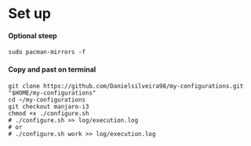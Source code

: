 # Set up

#### Optional steep
```
sudo pacman-mirrors -f
```

#### Copy and past on terminal
```
git clone https://github.com/Danielsilveira98/my-configurations.git "$HOME/my-configurations"
cd ~/my-configurations
git checkout manjaro-i3
chmod +x ./configure.sh
# ./configure.sh >> log/execution.log
# or
# ./configure.sh work >> log/execution.log
```
